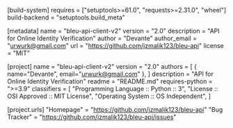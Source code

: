 [build-system]
requires = ["setuptools>=61.0", "requests>=2.31.0", "wheel"]
build-backend = "setuptools.build_meta"

[metadata]
name = "bleu-api-client-v2"
version = "2.0"
description = "API for Online Identity Verification"
author = "Devante"
author_email = "urwurk@gmail.com"
url = "https://github.com/jzmalik123/bleu-api"
license = "MIT"

[project]
name = "bleu-api-client-v2"
version = "2.0"
authors = [
  { name="Devante", email="urwurk@gmail.com" },
]
description = "API for Online Identity Verification"
readme = "README.md"
requires-python = ">=3.9"
classifiers = [
    "Programming Language :: Python :: 3",
    "License :: OSI Approved :: MIT License",
    "Operating System :: OS Independent",
]

[project.urls]
"Homepage" = "https://github.com/jzmalik123/bleu-api"
"Bug Tracker" = "https://github.com/jzmalik123/bleu-api/issues"
